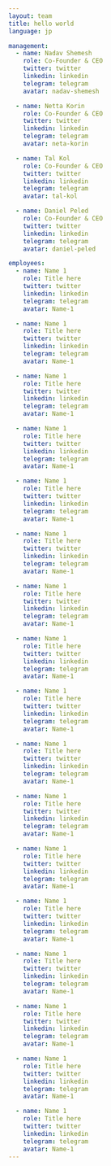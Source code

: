 ```yaml
---
layout: team
title: hello world
language: jp

management:
  - name: Nadav Shemesh
    role: Co-Founder & CEO
    twitter: twitter
    linkedin: linkedin
    telegram: telegram
    avatar: nadav-shemesh

  - name: Netta Korin
    role: Co-Founder & CEO
    twitter: twitter
    linkedin: linkedin
    telegram: telegram
    avatar: neta-korin

  - name: Tal Kol
    role: Co-Founder & CEO
    twitter: twitter
    linkedin: linkedin
    telegram: telegram
    avatar: tal-kol

  - name: Daniel Peled
    role: Co-Founder & CEO
    twitter: twitter
    linkedin: linkedin
    telegram: telegram
    avatar: daniel-peled

employees:
  - name: Name 1
    role: Title here
    twitter: twitter
    linkedin: linkedin
    telegram: telegram
    avatar: Name-1

  - name: Name 1
    role: Title here
    twitter: twitter
    linkedin: linkedin
    telegram: telegram
    avatar: Name-1

  - name: Name 1
    role: Title here
    twitter: twitter
    linkedin: linkedin
    telegram: telegram
    avatar: Name-1

  - name: Name 1
    role: Title here
    twitter: twitter
    linkedin: linkedin
    telegram: telegram
    avatar: Name-1

  - name: Name 1
    role: Title here
    twitter: twitter
    linkedin: linkedin
    telegram: telegram
    avatar: Name-1

  - name: Name 1
    role: Title here
    twitter: twitter
    linkedin: linkedin
    telegram: telegram
    avatar: Name-1

  - name: Name 1
    role: Title here
    twitter: twitter
    linkedin: linkedin
    telegram: telegram
    avatar: Name-1

  - name: Name 1
    role: Title here
    twitter: twitter
    linkedin: linkedin
    telegram: telegram
    avatar: Name-1

  - name: Name 1
    role: Title here
    twitter: twitter
    linkedin: linkedin
    telegram: telegram
    avatar: Name-1

  - name: Name 1
    role: Title here
    twitter: twitter
    linkedin: linkedin
    telegram: telegram
    avatar: Name-1

  - name: Name 1
    role: Title here
    twitter: twitter
    linkedin: linkedin
    telegram: telegram
    avatar: Name-1

  - name: Name 1
    role: Title here
    twitter: twitter
    linkedin: linkedin
    telegram: telegram
    avatar: Name-1

  - name: Name 1
    role: Title here
    twitter: twitter
    linkedin: linkedin
    telegram: telegram
    avatar: Name-1

  - name: Name 1
    role: Title here
    twitter: twitter
    linkedin: linkedin
    telegram: telegram
    avatar: Name-1

  - name: Name 1
    role: Title here
    twitter: twitter
    linkedin: linkedin
    telegram: telegram
    avatar: Name-1

  - name: Name 1
    role: Title here
    twitter: twitter
    linkedin: linkedin
    telegram: telegram
    avatar: Name-1

  - name: Name 1
    role: Title here
    twitter: twitter
    linkedin: linkedin
    telegram: telegram
    avatar: Name-1
---
```

